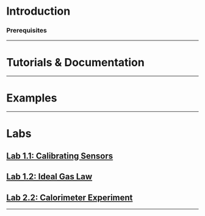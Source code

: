 # Introduction

### Prerequisites
***

# Tutorials & Documentation
***

# Examples
***

# Labs
## [Lab 1.1: Calibrating Sensors](https://github.com/MAE221/Thermodynamics-Lab/wiki/Lab-1.1)
## [Lab 1.2: Ideal Gas Law](https://github.com/MAE221/Thermodynamics-Lab/wiki/Lab-1.2)
## [Lab 2.2: Calorimeter Experiment](https://github.com/MAE221/Thermodynamics-Lab/wiki/Lab-2.2)
***

